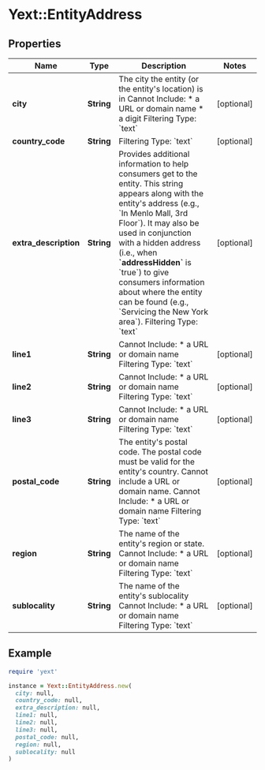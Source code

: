 # Yext::EntityAddress

## Properties

| Name | Type | Description | Notes |
| ---- | ---- | ----------- | ----- |
| **city** | **String** | The city the entity (or the entity&#39;s location) is in   Cannot Include: * a URL or domain name * a digit  Filtering Type: &#x60;text&#x60; | [optional] |
| **country_code** | **String** | Filtering Type: &#x60;text&#x60; | [optional] |
| **extra_description** | **String** | Provides additional information to help consumers get to the entity. This string appears along with the entity&#39;s address (e.g., &#x60;In Menlo Mall, 3rd Floor&#x60;). It may also be used in conjunction with a hidden address (i.e., when **&#x60;addressHidden&#x60;** is &#x60;true&#x60;) to give consumers information about where the entity can be found (e.g., &#x60;Servicing the New York area&#x60;).  Filtering Type: &#x60;text&#x60; | [optional] |
| **line1** | **String** |  Cannot Include: * a URL or domain name  Filtering Type: &#x60;text&#x60; | [optional] |
| **line2** | **String** |  Cannot Include: * a URL or domain name  Filtering Type: &#x60;text&#x60; | [optional] |
| **line3** | **String** |  Cannot Include: * a URL or domain name  Filtering Type: &#x60;text&#x60; | [optional] |
| **postal_code** | **String** | The entity&#39;s postal code. The postal code must be valid for the entity&#39;s country. Cannot include a URL or domain name.   Cannot Include: * a URL or domain name  Filtering Type: &#x60;text&#x60; | [optional] |
| **region** | **String** | The name of the entity&#39;s region or state.   Cannot Include: * a URL or domain name  Filtering Type: &#x60;text&#x60; | [optional] |
| **sublocality** | **String** | The name of the entity&#39;s sublocality   Cannot Include: * a URL or domain name  Filtering Type: &#x60;text&#x60; | [optional] |

## Example

```ruby
require 'yext'

instance = Yext::EntityAddress.new(
  city: null,
  country_code: null,
  extra_description: null,
  line1: null,
  line2: null,
  line3: null,
  postal_code: null,
  region: null,
  sublocality: null
)
```

